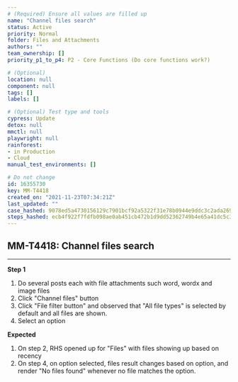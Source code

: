 ```yaml
---
# (Required) Ensure all values are filled up
name: "Channel files search"
status: Active
priority: Normal
folder: Files and Attachments
authors: ""
team_ownership: []
priority_p1_to_p4: P2 - Core Functions (Do core functions work?)

# (Optional)
location: null
component: null
tags: []
labels: []

# (Optional) Test type and tools
cypress: Update
detox: null
mmctl: null
playwright: null
rainforest: 
- in Production
- Cloud
manual_test_environments: []

# Do not change
id: 16355730
key: MM-T4418
created_on: "2021-11-23T07:34:21Z"
last_updated: ""
case_hashed: 9078ed5a4730156129c7901bcf92a5322f31e78b0944e9ddc3c2ada269512fb2f45f239c42f235a5ba8d7e9fe77c6fcd
steps_hashed: ecb4f922f7fdfb098ae0ab451cb472b1d9dd52362749b4e65a41dc5c3024863a63a2e044c7de47adeba8b2f329de7da4
---
```


<!-- (Auto-generated) Based on frontmatter's "key" and "name" -->

## MM-T4418: Channel files search

---

**Step 1**

1. Do several posts each with file attachments such word, wordx and image files
2. Click "Channel files" button
3. Click "File filter button" and observed that "All file types" is selected by default and all files are shown.
4. Select an option

**Expected**

1. On step 2, RHS opened up for "Files" with files showing up based on recency
2. On step 4, on option selected, files result changes based on option, and render "No files found" whenever no file matches the option.
